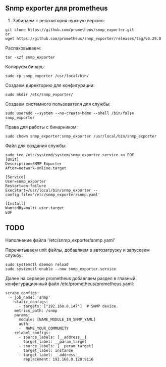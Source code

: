 ## Snmp exporter для prometheus

1. Забираем с репозитория нужную версию:
```
git clone https://github.com/prometheus/snmp_exporter.git
or
wget https://github.com/prometheus/snmp_exporter/releases/tag/v0.29.0
```

Распаковываем:
```
tar -xzf snmp_exporter
```

Копируем бинарь:
```
sudo cp snmp_exporter /usr/local/bin/
```

Создаем директорию для конфигурации:
```
sudo mkdir /etc/snmp_exporter/
```

Создаем системного пользователя для службы:

```
sudo useradd --system --no-create-home --shell /bin/false snmp_exporter
```
Права для работы с бинарником:
```
sudo chown snmp_exporter:snmp_exporter /usr/local/bin/snmp_exporter
```

Файл для создания службы:
```
sudo tee /etc/systemd/system/snmp_exporter.service << EOF
[Unit]
Description=SNMP Exporter
After=network-online.target

[Service]
User=snmp_exporter
Restart=on-failure
ExecStart=/usr/local/bin/snmp_exporter --config.file='/etc/snmp_exporter/snmp.yaml'

[Install]
WantedBy=multi-user.target
EOF
```

## TODO
Наполнение файла '/etc/snmp_exporter/snmp.yaml'

Перечитываем unit файлы, добавляем в автозагрузку и запускаем службу:
```
sudo systemctl daemon reload
sudo systemctl enable --now snmp_exporter.service
```

Далее на сервере prometheus добавляем раздел в главный конфигурационный файл /etc/prometheus/prometheus.yaml:
```
scrape_configs:
  - job_name: 'snmp'
    static_configs:
      - targets: ["192.168.0.147"]  # SNMP device.
    metrics_path: /snmp
    params:
      module: [NAME_MODULE_IN_SNMP_YAML]
      auth:
      -  NAME_YOUR_COMMUNITY
    relabel_configs:
      - source_labels: [__address__]
        target_label: __param_target
      - source_labels: [__param_target]
        target_label: instance
      - target_label: __address__
        replacement: 192.168.0.120:9116
```
